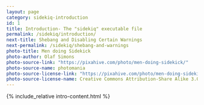 ```yaml
---
layout: page
category: sidekiq-introduction
id: 1
title: Introduction- The "sidekiq" executable file
permalink: /sidekiq/introduction/
next-title: Shebang and Disabling Certain Warnings
next-permalink: /sidekiq/shebang-and-warnings
photo-title: Men doing Sidekick
photo-author: Olaf Simons
photo-source-link: "https://pixahive.com/photo/men-doing-sidekick/"
photo-source-name: photomania
photo-source-license-link: "https://pixahive.com/photo/men-doing-sidekick/"
photo-source-license-name: Creative Commons Attribution-Share Alike 3.0 Unported
---
```


{% include_relative intro-content.html %}